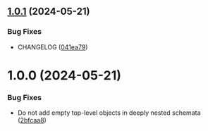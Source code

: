 ## [1.0.1](https://github.com/mdornseif/json-schema-default/compare/v1.0.0...v1.0.1) (2024-05-21)

### Bug Fixes

- CHANGELOG ([041ea79](https://github.com/mdornseif/json-schema-default/commit/041ea793a054a1f230e5354c329d869564fda4f7))

# 1.0.0 (2024-05-21)

### Bug Fixes

- Do not add empty top-level objects in deeply nested schemata ([2bfcaa8](https://github.com/mdornseif/json-schema-default/commit/2bfcaa89ee638efc6e09a1e9403a307127d00b09))
